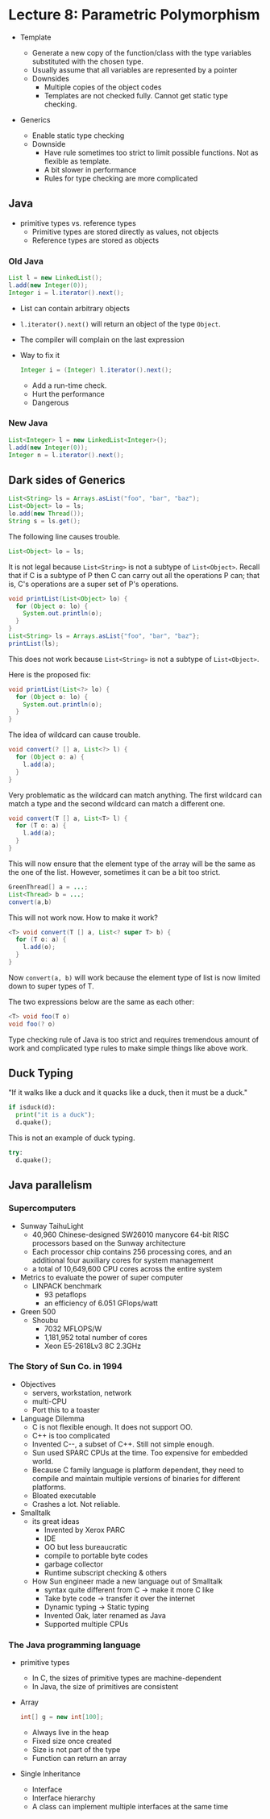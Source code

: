 # Lecture 8: Parametric Polymorphism

* Template
  * Generate a new copy of the function/class with the type variables substituted with the chosen type.
  * Usually assume that all variables are represented by a pointer
  * Downsides
    * Multiple copies of the object codes
    * Templates are not checked fully. Cannot get static type checking.

* Generics
  * Enable static type checking
  * Downside
    * Have rule sometimes too strict to limit possible functions. Not as flexible as template.
    * A bit slower in performance
    * Rules for type checking are more complicated

## Java

* primitive types vs. reference types
  * Primitive types are stored directly as values, not objects
  * Reference types are stored as objects

### Old Java

```java
List l = new LinkedList();
l.add(new Integer(0));
Integer i = l.iterator().next();
```

* List can contain arbitrary objects
* `l.iterator().next()` will return an object of the type `Object`.
* The compiler will complain on the last expression
* Way to fix it

  ```java
  Integer i = (Integer) l.iterator().next();
  ```

  * Add a run-time check.
  * Hurt the performance
  * Dangerous

### New Java

```java
List<Integer> l = new LinkedList<Integer>();
l.add(new Integer(0));
Integer n = l.iterator().next();
```

## Dark sides of Generics

```java
List<String> ls = Arrays.asList("foo", "bar", "baz");
List<Object> lo = ls;
lo.add(new Thread());
String s = ls.get();
```

The following line causes trouble.

```java
List<Object> lo = ls;
```

It is not legal because `List<String>` is not a subtype of `List<Object>`. Recall that if C is a subtype of P then C can carry out all the operations P can; that is, C's operations are a super set of P's operations.

```java
void printList(List<Object> lo) {
  for (Object o: lo) {
    System.out.println(o);
  }
}
List<String> ls = Arrays.asList{"foo", "bar", "baz"};
printList(ls);
```

This does not work because `List<String>` is not a subtype of `List<Object>`.

Here is the proposed fix:

```java
void printList(List<?> lo) {
  for (Object o: lo) {
    System.out.println(o);
  }
}
```

The idea of wildcard can cause trouble.

```java
void convert(? [] a, List<?> l) {
  for (Object o: a) {
    l.add(a);
  }
}
```

Very problematic as the wildcard can match anything. The first wildcard can match a type and the second wildcard can match a different one.

```java
void convert(T [] a, List<T> l) {
  for (T o: a) {
    l.add(a);
  }
}
```

This will now ensure that the element type of the array will be the same as the one of the list. However, sometimes it can be a bit too strict.

```java
GreenThread[] a = ...;
List<Thread> b = ...;
convert(a,b)
```

This will not work now. How to make it work?

```java
<T> void convert(T [] a, List<? super T> b) {
  for (T o: a) {
    l.add(o);
  }
}
```

Now `convert(a, b)` will work because the element type of list is now limited down to super types of T.

The two expressions below are the same as each other:

```java
<T> void foo(T o)
void foo(? o)
```

Type checking rule of Java is too strict and requires tremendous amount of work and complicated type rules to make simple things like above work.

## Duck Typing

"If it walks like a duck and it quacks like a duck, then it must be a duck."

```python
if isduck(d):
  print("it is a duck");
  d.quake();
```

This is not an example of duck typing.

```python
try:
  d.quake();
```

## Java parallelism

### Supercomputers

* Sunway TaihuLight
  * 40,960 Chinese-designed SW26010 manycore 64-bit RISC processors based on the Sunway architecture
  * Each processor chip contains 256 processing cores, and an additional four auxiliary cores for system management
  * a total of 10,649,600 CPU cores across the entire system
* Metrics to evaluate the power of super computer
  * LINPACK benchmark
    * 93 petaflops
    * an efficiency of 6.051 GFlops/watt
* Green 500
  * Shoubu
    * 7032 MFLOPS/W
    * 1,181,952 total number of cores
    * Xeon E5-2618Lv3 8C 2.3GHz

### The Story of Sun Co. in 1994

* Objectives
  * servers, workstation, network
  * multi-CPU
  * Port this to a toaster
* Language Dilemma
  * C is not flexible enough. It does not support OO.
  * C++ is too complicated
  * Invented C--, a subset of C++. Still not simple enough.
  * Sun used SPARC CPUs at the time. Too expensive for embedded world.
  * Because C family language is platform dependent, they need to compile and maintain multiple versions of binaries for different platforms.
  * Bloated executable
  * Crashes a lot. Not reliable.
* Smalltalk
  * its great ideas
    * Invented by Xerox PARC
    * IDE
    * OO but less bureaucratic
    * compile to portable byte codes
    * garbage collector
    * Runtime subscript checking & others
  * How Sun engineer made a new language out of Smalltalk
    * syntax quite different from C -> make it more C like
    * Take byte code -> transfer it over the internet
    * Dynamic typing -> Static typing
    * Invented Oak, later renamed as Java
    * Supported multiple CPUs

### The Java programming language

* primitive types
  * In C, the sizes of primitive types are machine-dependent
  * In Java, the size of primitives are consistent
* Array

  ```java
  int[] g = new int[100];
  ```

  * Always live in the heap
  * Fixed size once created
  * Size is not part of the type
  * Function can return an array
* Single Inheritance
  * Interface
  * Interface hierarchy
  * A class can implement multiple interfaces at the same time